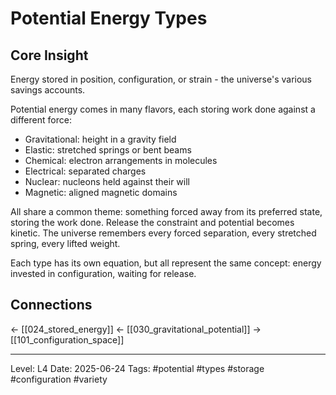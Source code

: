 # Potential Energy Types

## Core Insight
Energy stored in position, configuration, or strain - the universe's various savings accounts.

Potential energy comes in many flavors, each storing work done against a different force:
- Gravitational: height in a gravity field
- Elastic: stretched springs or bent beams  
- Chemical: electron arrangements in molecules
- Electrical: separated charges
- Nuclear: nucleons held against their will
- Magnetic: aligned magnetic domains

All share a common theme: something forced away from its preferred state, storing the work done. Release the constraint and potential becomes kinetic. The universe remembers every forced separation, every stretched spring, every lifted weight.

Each type has its own equation, but all represent the same concept: energy invested in configuration, waiting for release.

## Connections
← [[024_stored_energy]]
← [[030_gravitational_potential]]
→ [[101_configuration_space]]

---
Level: L4
Date: 2025-06-24
Tags: #potential #types #storage #configuration #variety